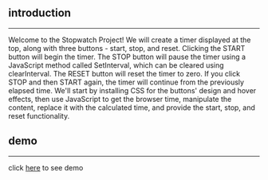 
## introduction

---

Welcome to the Stopwatch Project! We will create a timer displayed at the top, along with three buttons - start, stop, and reset. Clicking the START button will begin the timer. The STOP button will pause the timer using a JavaScript method called SetInterval, which can be cleared using clearInterval. The RESET button will reset the timer to zero. If you click STOP and then START again, the timer will continue from the previously elapsed time. We'll start by installing CSS for the buttons' design and hover effects, then use JavaScript to get the browser time, manipulate the content, replace it with the calculated time, and provide the start, stop, and reset functionality.


## demo

---
click [here]() to see demo

